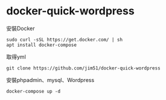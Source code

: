 # docker-quick-wordpress

安裝Docker

```base
sudo curl -sSL https://get.docker.com/ | sh
apt install docker-compose
```

取得yml

```base
git clone https://github.com/jim51/docker-quick-wordpress
```

安裝phpadmin、mysql、Wordpress

```base
docker-compose up -d
```

